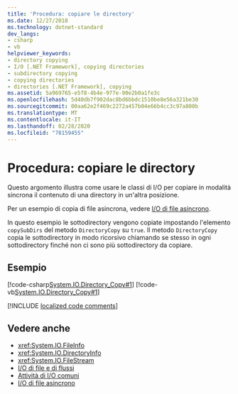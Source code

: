 ```yaml
---
title: 'Procedura: copiare le directory'
ms.date: 12/27/2018
ms.technology: dotnet-standard
dev_langs:
- csharp
- vb
helpviewer_keywords:
- directory copying
- I/O [.NET Framework], copying directories
- subdirectory copying
- copying directories
- directories [.NET Framework], copying
ms.assetid: 5a969765-e5f8-4b4e-977e-90e2b0a1fe3c
ms.openlocfilehash: 5d40db7f902dac8bd6bbdc1510be8e56a321be30
ms.sourcegitcommit: 00aa62e2f469c2272a457b04e66b4cc3c97a800b
ms.translationtype: MT
ms.contentlocale: it-IT
ms.lasthandoff: 02/28/2020
ms.locfileid: "78159455"
---
```

# <a name="how-to-copy-directories"></a>Procedura: copiare le directory
Questo argomento illustra come usare le classi di I/O per copiare in modalità sincrona il contenuto di una directory in un'altra posizione.

Per un esempio di copia di file asincrona, vedere [I/O di file asincrono](../../../docs/standard/io/asynchronous-file-i-o.md).

In questo esempio le sottodirectory vengono copiate impostando l'elemento `copySubDirs` del metodo `DirectoryCopy` su `true`. Il metodo `DirectoryCopy` copia le sottodirectory in modo ricorsivo chiamando se stesso in ogni sottodirectory finché non ci sono più sottodirectory da copiare.  
  
## <a name="example"></a>Esempio  
 [!code-csharp[System.IO.Directory_Copy#1](../../../samples/snippets/csharp/VS_Snippets_CLR_System/system.IO.Directory_Copy/cs/program.cs#1)]
 [!code-vb[System.IO.Directory_Copy#1](../../../samples/snippets/visualbasic/VS_Snippets_CLR_System/system.IO.Directory_Copy/vb/Program.vb#1)]  
  
[!INCLUDE [localized code comments](../../../includes/code-comments-loc.md)]

## <a name="see-also"></a>Vedere anche

- <xref:System.IO.FileInfo>
- <xref:System.IO.DirectoryInfo>
- <xref:System.IO.FileStream>
- [I/O di file e di flussi](../../../docs/standard/io/index.md)
- [Attività di I/O comuni](../../../docs/standard/io/common-i-o-tasks.md)
- [I/O di file asincrono](../../../docs/standard/io/asynchronous-file-i-o.md)
